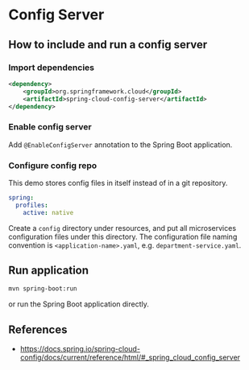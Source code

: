# Config Server


## How to include and run a config server

### Import dependencies

```xml
<dependency>
    <groupId>org.springframework.cloud</groupId>
    <artifactId>spring-cloud-config-server</artifactId>
</dependency>
```

### Enable config server

Add `@EnableConfigServer` annotation to the Spring Boot application.

### Configure config repo

This demo stores config files in itself instead of in a git repository.

```yaml
spring:
  profiles:
    active: native
```

Create a `config` directory under resources, and put all microservices configuration files under this
directory. The configuration file naming convention is `<application-name>.yaml`, e.g. `department-service.yaml`.

## Run application

```bash
mvn spring-boot:run
```

or run the Spring Boot application directly.

## References

- https://docs.spring.io/spring-cloud-config/docs/current/reference/html/#_spring_cloud_config_server